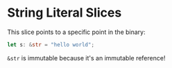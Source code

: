# String Literal Slices

This slice points to a specific point in the binary:

```rust
let s: &str = "hello world";
```

`&str` is immutable because it's an immutable reference!
